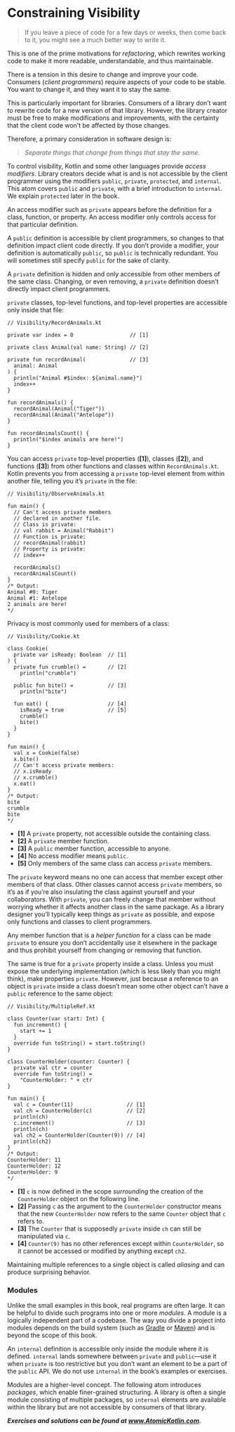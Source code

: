 # Constraining Visibility

> If you leave a piece of code for a few days or weeks, then come back to it, you might see a much better way to write it.

This is one of the prime motivations for *refactoring*, which rewrites working code to make it more readable, understandable, and thus maintainable.

There is a tension in this desire to change and improve your code. Consumers (*client programmers*) require aspects of your code to be stable. You want to change it, and they want it to stay the same.

This is particularly important for libraries. Consumers of a library don’t want to rewrite code for a new version of that library. However, the library creator must be free to make modifications and improvements, with the certainty that the client code won’t be affected by those changes.

Therefore, a primary consideration in software design is:

> *Separate things that change from things that stay the same.*

To control visibility, Kotlin and some other languages provide *access modifiers*. Library creators decide what is and is not accessible by the client programmer using the modifiers `public`, `private`, `protected`, and `internal`. This atom covers `public` and `private`, with a brief introduction to `internal`. We explain `protected` later in the book.

An access modifier such as `private` appears before the definition for a class, function, or property. An access modifier only controls access for that particular definition.

A `public` definition is accessible by client programmers, so changes to that definition impact client code directly. If you don’t provide a modifier, your definition is automatically `public`, so `public` is technically redundant. You will sometimes still specify `public` for the sake of clarity.

A `private` definition is hidden and only accessible from other members of the same class. Changing, or even removing, a `private` definition doesn’t directly impact client programmers.

`private` classes, top-level functions, and top-level properties are accessible only inside that file:

```
// Visibility/RecordAnimals.kt

private var index = 0                  // [1]

private class Animal(val name: String) // [2]

private fun recordAnimal(              // [3]
  animal: Animal
) {
  println("Animal #$index: ${animal.name}")
  index++
}

fun recordAnimals() {
  recordAnimal(Animal("Tiger"))
  recordAnimal(Animal("Antelope"))
}

fun recordAnimalsCount() {
  println("$index animals are here!")
}
```

You can access `private` top-level properties (**[1]**), classes (**[2]**), and functions (**[3]**) from other functions and classes within `RecordAnimals.kt`. Kotlin prevents you from accessing a `private` top-level element from within another file, telling you it’s `private` in the file:

```
// Visibility/ObserveAnimals.kt

fun main() {
  // Can't access private members
  // declared in another file.
  // Class is private:
  // val rabbit = Animal("Rabbit")
  // Function is private:
  // recordAnimal(rabbit)
  // Property is private:
  // index++

  recordAnimals()
  recordAnimalsCount()
}
/* Output:
Animal #0: Tiger
Animal #1: Antelope
2 animals are here!
*/
```

Privacy is most commonly used for members of a class:

```
// Visibility/Cookie.kt

class Cookie(
  private var isReady: Boolean  // [1]
) {
  private fun crumble() =       // [2]
    println("crumble")

  public fun bite() =           // [3]
    println("bite")

  fun eat() {                   // [4]
    isReady = true              // [5]
    crumble()
    bite()
  }
}

fun main() {
  val x = Cookie(false)
  x.bite()
  // Can't access private members:
  // x.isReady
  // x.crumble()
  x.eat()
}
/* Output:
bite
crumble
bite
*/
```

- **[1]** A `private` property, not accessible outside the containing class.
- **[2]** A `private` member function.
- **[3]** A `public` member function, accessible to anyone.
- **[4]** No access modifier means `public`.
- **[5]** Only members of the same class can access `private` members.

The `private` keyword means no one can access that member except other members of that class. Other classes cannot access `private` members, so it’s as if you’re also insulating the class against yourself and your collaborators. With `private`, you can freely change that member without worrying whether it affects another class in the same package. As a library designer you’ll typically keep things as `private` as possible, and expose only functions and classes to client programmers.

Any member function that is a *helper function* for a class can be made `private` to ensure you don’t accidentally use it elsewhere in the package and thus prohibit yourself from changing or removing that function.

The same is true for a `private` property inside a class. Unless you must expose the underlying implementation (which is less likely than you might think), make properties `private`. However, just because a reference to an object is `private` inside a class doesn’t mean some other object can’t have a `public` reference to the same object:

```
// Visibility/MultipleRef.kt

class Counter(var start: Int) {
  fun increment() {
    start += 1
  }
  override fun toString() = start.toString()
}

class CounterHolder(counter: Counter) {
  private val ctr = counter
  override fun toString() =
    "CounterHolder: " + ctr
}

fun main() {
  val c = Counter(11)                 // [1]
  val ch = CounterHolder(c)           // [2]
  println(ch)
  c.increment()                       // [3]
  println(ch)
  val ch2 = CounterHolder(Counter(9)) // [4]
  println(ch2)
}
/* Output:
CounterHolder: 11
CounterHolder: 12
CounterHolder: 9
*/
```

- **[1]** `c` is now defined in the scope *surrounding* the creation of the `CounterHolder` object on the following line.
- **[2]** Passing `c` as the argument to the `CounterHolder` constructor means that the new `CounterHolder` now refers to the same `Counter` object that `c` refers to.
- **[3]** The `Counter` that is supposedly `private` inside `ch` can still be manipulated via `c`.
- **[4]** `Counter(9)` has no other references except within `CounterHolder`, so it cannot be accessed or modified by anything except `ch2`.

Maintaining multiple references to a single object is called *aliasing* and can produce surprising behavior.

### Modules

Unlike the small examples in this book, real programs are often large. It can be helpful to divide such programs into one or more *modules*. A module is a logically independent part of a codebase. The way you divide a project into modules depends on the build system (such as [Gradle](https://gradle.org/) or [Maven](https://maven.apache.org/)) and is beyond the scope of this book.

An `internal` definition is accessible only inside the module where it is defined. `internal` lands somewhere between `private` and `public`—use it when `private` is too restrictive but you don’t want an element to be a part of the `public` API. We do not use `internal` in the book’s examples or exercises.

Modules are a higher-level concept. The following atom introduces *packages*, which enable finer-grained structuring. A library is often a single module consisting of multiple packages, so `internal` elements are available within the library but are not accessible by consumers of that library.

***Exercises and solutions can be found at www.AtomicKotlin.com.***